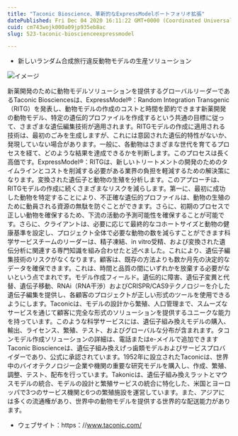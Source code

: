 ```yaml
---
title: "Taconic Bioscience、革新的なExpressModelポートフォリオ拡張"
datePublished: Fri Dec 04 2020 16:11:22 GMT+0000 (Coordinated Universal Time)
cuid: cm743wojk000a09jp935eb8ac
slug: 523-taconic-bioscienceexpressmodel

---
```



- 新しいランダム合成旅行違反動物モデルの生産ソリューション

![イメージ](https://cdn.hashnode.com/res/hashnode/image/upload/v1739497512576/57a7028f-0064-4395-b9ad-3af40ef6be24.jpeg)

新薬開発のために動物モデルソリューションを提供するグローバルリーダーであるTaconic Biosciencesは、ExpressModel®：Random Integration Transgenic（RITG）を発表し、動物モデルの作成のコストと時間を節約できます新薬開発の動物モデル、特定の遺伝的プロファイルを作成するという共通の目標に従って、さまざまな遺伝編集技術が適用されます。RITGモデルの作成に適用される技術は、最初のごみを生成しますが、これには意図された遺伝的特性がないか、発現していない場合があります。一般に、各動物はさまざまな世代を育てるプロセスを経て、どのような結果を達成できるかを判断します。このプロセスは長く高価です。ExpressModel®：RITGは、新しいトリートメントの開発のためのタイムラインとコストを削減する必要がある業界の負担を軽減するための解決策になります。変換された遺伝子と動物の生殖を分析します。このアプローチは、RITGモデルの作成に続くさまざまなリスクを減らします。第一に、最初に成功した動物を特定することにより、不正確な遺伝的プロファイルは、動物の生殖のために動員される資源の無駄を防ぐことができます。さらに、初期のプロセスで正しい動物を確保するため、下流の活動の予測可能性を確保することが可能です。さらに、クライアントは、必要に応じて最終的なコホートサイズと動物の健康基準を設定し、プロジェクト全体で必要な動物の数を減らすことができます科学サービスチームのリーダーは、精子凍結、in vitro受精、および変換された遺伝分析に関連する専門知識を組み合わせたと述べました。これにより、遺伝子編集技術のリスクがなくなります。顧客は、既存の方法よりも数か月先の決定的なデータを確保できます。これは、時間と品質の間にいずれかを放棄する必要がないという点でまれです。モデル作成フィールド。遺伝的に障害、遺伝子変異と代替、遺伝子移動、RNAi（RNA干渉）およびCRISPR/CAS9テクノロジーを介した遺伝子編集を提供し、各顧客のプロジェクトが正しい形式のツールを使用できるようにします。Taconicは、モデルの設計から繁殖、人口管理まで、スムーズなサービスを通じて顧客に完全な形式のソリューションを提供するユニークな能力を持っています。このような科学サービスには、遺伝子組み換えモデルの購入、輸出、ライセンス、繁殖、テスト、およびグローバルな分布が含まれます。タコンモデル作成ソリューションの詳細は、電話またはe-メイルで追加できますTaconic Bioscienceは、遺伝子組み換えげっ歯類モデルおよびサービスプロバイダーであり、公式に承認されています。1952年に設立されたTaconicは、世界中のバイオテクノロジー企業や機関の重要な研究モデルを購入し、作成、繁殖、調整、テスト、配布を行っています。Takonicは、遺伝子組み換えラットとマウスモデルの統合、モデルの設計と繁殖サービスの統合に特化した、米国とヨーロッパで3つのサービス機関と6つの繁殖施設を運営しています。また、アジアには多くの流通権があり、世界中の動物モデルを提供する世界的な配送能力があります。

- ウェブサイト：https：//www.taconic.com/